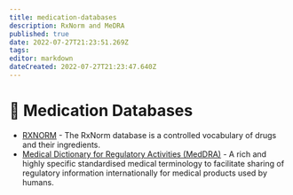 ```yaml
---
title: medication-databases
description: RxNorm and MeDRA
published: true
date: 2022-07-27T21:23:51.269Z
tags: 
editor: markdown
dateCreated: 2022-07-27T21:23:47.640Z
---
```


# 💊 Medication Databases

* [RXNORM](https://www.nlm.nih.gov/research/umls/rxnorm/docs/rxnormfiles.html) - The RxNorm database is a controlled vocabulary of drugs and their ingredients.
* [Medical Dictionary for Regulatory Activities (MedDRA)](https://www.meddra.org/news-and-events/news/english-meddra-version-240-now-available-download) - A rich and highly specific standardised medical terminology to facilitate sharing of regulatory information internationally for medical products used by humans.
